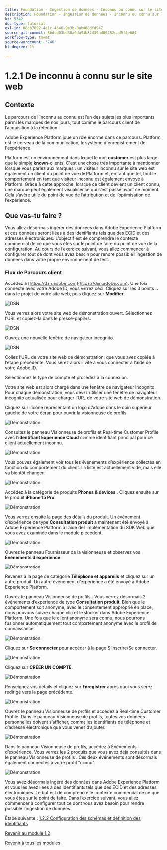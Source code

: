 ```yaml
---
title: Foundation - Ingestion de données - Inconnu ou connu sur le site web
description: Foundation - Ingestion de données - Inconnu ou connu sur le site web
kt: 5342
doc-type: tutorial
exl-id: 08cb7892-4e1c-4646-9e3b-8ab008dfd947
source-git-commit: 8bdcd03bd38a6da98b82439ad86482cad5f4e684
workflow-type: tm+mt
source-wordcount: '746'
ht-degree: 1%

---
```


# 1.2.1 De inconnu à connu sur le site web

## Contexte

Le parcours de l’inconnu au connu est l’un des sujets les plus importants parmi les marques de nos jours, tout comme le parcours client de l’acquisition à la rétention.

Adobe Experience Platform joue un rôle énorme dans ce parcours. Platform est le cerveau de la communication, le système d&#39;enregistrement de l&#39;expérience.

Platform est un environnement dans lequel le mot **customer** est plus large que le simple **known**-clients. C&#39;est une chose très importante à mentionner lorsque vous parlez aux marques : un visiteur inconnu sur le site web est également un client du point de vue de Platform et, en tant que tel, tout le comportement en tant que visiteur inconnu est également envoyé à Platform. Grâce à cette approche, lorsque ce client devient un client connu, une marque peut également visualiser ce qui s’est passé avant ce moment. Cela s’avère utile du point de vue de l’attribution et de l’optimisation de l’expérience.

## Que vas-tu faire ?

Vous allez désormais ingérer des données dans Adobe Experience Platform et ces données seront liées à des identifiants tels que des ECID et des adresses électroniques. L’objectif est de comprendre le contexte commercial de ce que vous êtes sur le point de faire du point de vue de la configuration. Au cours de l’exercice suivant, vous allez commencer à configurer tout ce dont vous avez besoin pour rendre possible l’ingestion de données dans votre propre environnement de test.

### Flux de Parcours client

Accédez à [https://dsn.adobe.com](https://dsn.adobe.com). Une fois connecté avec votre Adobe ID, vous verrez ceci. Cliquez sur les 3 points **..** dans le projet de votre site web, puis cliquez sur **Modifier**.

![DSN](./../../gettingstarted/gettingstarted/images/web8.png)

Vous verrez alors votre site web de démonstration ouvert. Sélectionnez l’URL et copiez-la dans le presse-papiers.

![DSN](./../../gettingstarted/gettingstarted/images/web3.png)

Ouvrez une nouvelle fenêtre de navigateur incognito.

![DSN](./../../gettingstarted/gettingstarted/images/web4.png)

Collez l’URL de votre site web de démonstration, que vous avez copiée à l’étape précédente. Vous serez alors invité à vous connecter à l’aide de votre Adobe ID.

Sélectionnez le type de compte et procédez à la connexion.

Votre site web est alors chargé dans une fenêtre de navigateur incognito. Pour chaque démonstration, vous devez utiliser une fenêtre de navigateur incognito actualisée pour charger l’URL de votre site web de démonstration.

Cliquez sur l’icône représentant un logo d’Adobe dans le coin supérieur gauche de votre écran pour ouvrir la visionneuse de profils.

![Démonstration](./images/pv1.png)

Consultez le panneau Visionneuse de profils et Real-time Customer Profile avec l’**identifiant Experience Cloud** comme identifiant principal pour ce client actuellement inconnu.

![Démonstration](./images/pv2.png)

Vous pouvez également voir tous les événements d’expérience collectés en fonction du comportement du client. La liste est actuellement vide, mais elle va bientôt changer.

![Démonstration](./images/pv3.png)

Accédez à la catégorie de produits **Phones &amp; devices** . Cliquez ensuite sur le produit **iPhone 15 Pro**.

![Démonstration](./images/pv4.png)

Vous verrez ensuite la page des détails du produit. Un événement d’expérience de type **Consultation produit** a maintenant été envoyé à Adobe Experience Platform à l’aide de l’implémentation du SDK Web que vous avez examinée dans le module précédent.

![Démonstration](./images/pv5.png)

Ouvrez le panneau Fournisseur de la visionneuse et observez vos **Événements d’expérience**.

![Démonstration](./images/pv6.png)

Revenez à la page de catégorie **Téléphone et appareils** et cliquez sur un autre produit. Un autre événement d’expérience a été envoyé à Adobe Experience Platform.

Ouvrez le panneau Visionneuse de profils . Vous verrez désormais 2 événements d’expérience de type **Consultation produit**. Bien que le comportement soit anonyme, avec le consentement approprié en place, nous pouvons suivre chaque clic et le stocker dans Adobe Experience Platform. Une fois que le client anonyme sera connu, nous pourrons fusionner automatiquement tout comportement anonyme avec le profil de connaissance.

![Démonstration](./images/pv7.png)

Cliquez sur **Se connecter** pour accéder à la page S’inscrire/Se connecter.

![Démonstration](./images/pv8.png)

Cliquez sur **CRÉER UN COMPTE**.

![Démonstration](./images/pv9.png)

Renseignez vos détails et cliquez sur **Enregistrer** après quoi vous serez redirigé vers la page précédente.

![Démonstration](./images/pv10.png)

Ouvrez le panneau Visionneuse de profils et accédez à Real-time Customer Profile. Dans le panneau Visionneuse de profils, toutes vos données personnelles doivent s’afficher, comme les identifiants de téléphone et d’adresse électronique que vous venez d’ajouter.

![Démonstration](./images/pv11.png)

Dans le panneau Visionneuse de profils, accédez à Événements d’expérience. Vous verrez les 2 produits que vous avez déjà consultés dans le panneau Visionneuse de profils . Ces deux événements sont désormais également connectés à votre profil &quot;connu&quot;.

![Démonstration](./images/pv12.png)

Vous avez désormais ingéré des données dans Adobe Experience Platform et vous les avez liées à des identifiants tels que des ECID et des adresses électroniques. Le but est de comprendre le contexte commercial de ce que vous êtes sur le point de faire. Dans l’exercice suivant, vous allez commencer à configurer tout ce dont vous avez besoin pour rendre possible l’ingestion de données.

Étape suivante : [1.2.2 Configuration des schémas et définition des identifiants](./ex2.md)

[Revenir au module 1.2](./data-ingestion.md)

[Revenir à tous les modules](../../../overview.md)
